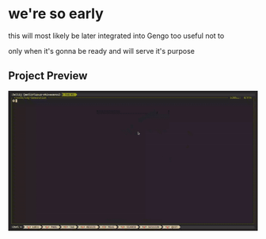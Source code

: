 # we're so early

this will most likely be later integrated into Gengo
too useful not to

only when it's gonna be ready and will serve it's purpose 


## Project Preview

![Preview](preview.gif)

